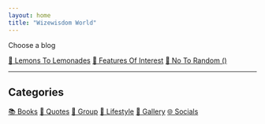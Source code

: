 ```yaml
---
layout: home
title: "Wizewisdom World"
---
```


Choose a blog

<div class="links">
  <a href="https://lemons2lemonades.blogspot.com/">🌱 Lemons To Lemonades</a>
  <a href="https://featuresofinterestcom.wordpress.com/">🌱 Features Of Interest</a>
  <a href="https://notorandom.wordpress.com/">🌱 No To Random ()</a>
</div>

---

## Categories

<a href="#books">📚 Books</a>
<a href="#quotes">💭 Quotes</a>
<a href="https://www.facebook.com/groups/lemons2lemonades">👥 Group</a>
<a href="#lifestyle">🌿 Lifestyle</a>
<a href="#gallery">🎨 Gallery</a>
<a href="#socials">🌐 Socials</a>
